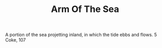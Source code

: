 ---
title: Arm Of The Sea
letter: A
permalink: "/definitions/arm-of-the-sea.html"
body: A portion of the sea projetting inland, in which the tide ebbs and flows. 5
  Coke, 107
published_at: '2018-07-07'
source: Black's Law Dictionary
layout: post
---